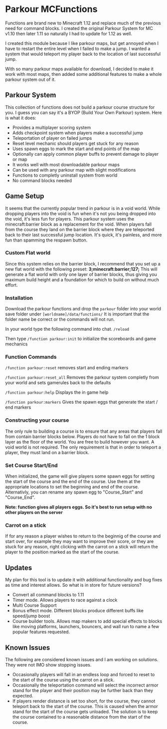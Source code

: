 # Parkour MCFunctions

Functions are brand new to Minecraft 1.12 and replace much of the previous need for command blocks. I created the original Parkour System for MC v1.10 then later 1.11 so naturally I had to update for 1.12 as well. 

I created this module because I like parkour maps, but get annoyed when I have to restart the entire level when I failed to make a jump. I wanted a system that would teleport my player back to the location of last successful jump. 

With so many parkour maps available for download, I decided to make it work with most maps, then added some additional features to make a whole parkour system out of it. 

## Parkour System

This collection of functions does not build a parkour course structure for you. I guess you can say it's a BYOP (Build Your Own Parkour) system. Here is what it does: 

* Provides a multiplayer scoring system
* Adds checkpoint system when players make a successful jump
* Teleportation of player on failed jumps
* Reset level mechanic should players get stuck for any reason
* Uses spawn eggs to mark the start and end points of the map
* Optionally can apply common player buffs to prevent damage to player or map
* It works well with most downloadable parkour maps
* Can be used with any parkour map with slight modifications
* Functions to completly uninstall system from world
* No command blocks needed

## Game Setup

It seems that the currently popular trend in parkour is in a void world. While dropping players into the void is fun when it's not you being dropped into the void, it's less fun for players. This parkour system uses the minecraft:barrier block as a replacement for the void. When players fall from the course they land on the barrier block where they are teleported back to their last successful jump location. It's quick, it's painless, and more fun than spamming the respawn button.  

### Custom Flat world

Since this system relies on the barrier block, I recommend that you set up a new flat world with the following preset: **3;minecraft:barrier;127;** This will generate a flat world with only one layer of barrier blocks, thus giving you maximum build height and a foundation for which to build on without much effort.

### Installation

Download the parkour functions and drop the `parkour` folder into your world save folder under `[worldname]/data/functions/` It is important that the folder name be correct or the commands will not run. 

In your world type the following command into chat. `/reload` 

Then type `/function parkour:init` to initialize the scoreboards and game mechanics 

### Function Commands

`/function parkour:reset` removes start and ending markers

`/function parkour:reset_all` Removes the parkour system completly from your world and sets gamerules back to the defaults 

`/function parkour:help` Displays the in game help

`/function parkour:markers` Gives the spawn eggs that generate the start / end markers


### Constructing your course

The only rule to building a course is to ensure that any areas that players fall from contain barrier blocks below. Players do not have to fall on the 1 block layer as the floor of the world. You are free to build however you want. A void world is not required. The only requirement is that in order to teleport a player, they must land on a barrier block.

### Set Course Start/End

When initialized, the game will give players some spawn eggs for setting the start of the course and the end of the course. Use them at the appropriate locations to set the beginning and end of the course. Alternativly, you can rename any spawn egg to "Course_Start" and "Course_End". 

**Note: function gives all players eggs. So it's best to run setup with no other players on the server** 

### Carrot on a stick

If for any reason a player wishes to return to the beginnig of the course and start over, for example they may want to improve their score, or they are stuck for any reason, right clicking with the carrot on a stick will return the player to the position marked as the start of the course.

## Updates

My plan for this tool is to update it with additional functionality and bug fixes as time and interest allows. So what is in store for future versions?

* Convert all command blocks to 1.11
* Timer mode. Allows players to race against a clock
* Multi Course Support
* Bonus effect mode. Different blocks produce different buffs like speed/jump boost
* Course builder tools. Allows map makers to add special effects to blocks like moving platforms, launchers, bouncers, and wall run to name a few popular features requested.

## Known Issues

The following are considered known issues and I am working on solutions. They were not IMO show stopping issues.

* Occasionally players will fall in an endless loop and forced to reset to the start of the course using the carrot on a stick.
* Occasionally the teleportation command will select the incorrect armor stand for the player and their position may be further back than they expected.
* If players render distance is set too short, for the course, they cannot teleport back to the start of the course. This is caused when the armor stand for the start of the course gets unloaded. The solution is to keep the course contained to a reasonable distance from the start of the course.
